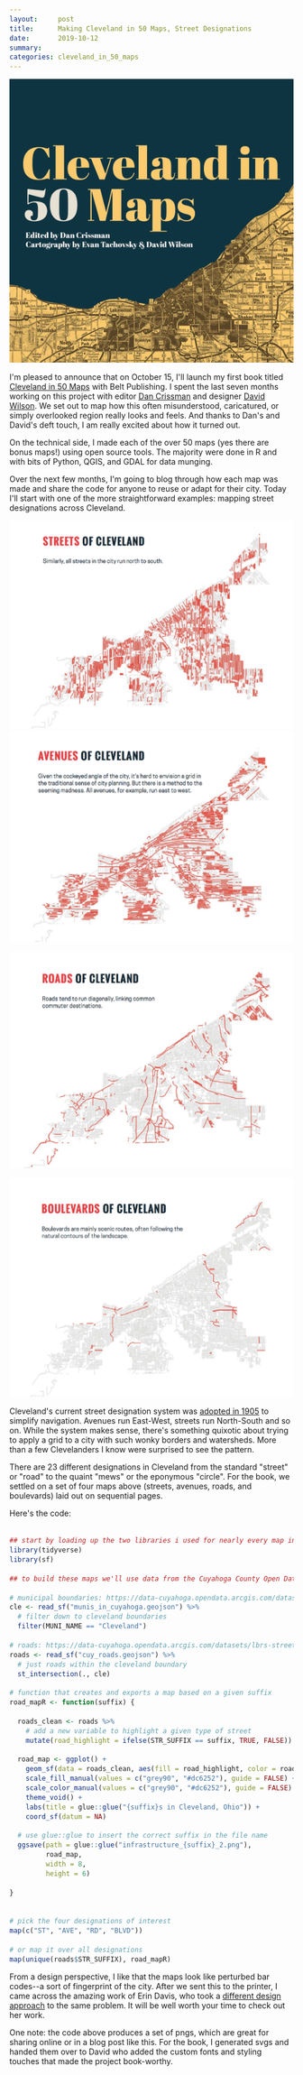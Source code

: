 ```yaml
---
layout:     post
title:      Making Cleveland in 50 Maps, Street Designations
date:       2019-10-12
summary:    
categories: cleveland_in_50_maps
---
```



![](/images/2019-09-29-cle-50.png)


I'm pleased to announce that on October 15, I'll launch my first book titled [Cleveland in 50 Maps](https://beltpublishing.com/products/cleveland-in-50-maps) with Belt Publishing. I spent the last seven months working on this project with editor [Dan Crissman](https://twitter.com/DanCrissman) and designer [David Wilson](https://twitter.com/DownpourStudio). We set out to map how this often misunderstood, caricatured, or simply overlooked region really looks and feels. And thanks to Dan's and David's deft touch, I am really excited about how it turned out.

On the technical side, I made each of the over 50 maps (yes there are bonus maps!) using open source tools. The majority were done in R and with bits of Python, QGIS, and GDAL for data munging. 

Over the next few months, I'm going to blog through how each map was made and share the code for anyone to reuse or adapt for their city. Today I'll start with one of the more straightforward examples: mapping street designations across Cleveland.

![](/images/2019-09-29-cle-streets.png)
![](/images/2019-09-29-cle-avenues.png)

![](/images/2019-09-29-cle-roads.png)

![](/images/2019-09-29-cle-blvds.png)

Cleveland's current street designation system was [adopted in 1905](https://twitter.com/tsmcnair/status/1177039210429190144) to simplify navigation. Avenues run East-West, streets run North-South and so on. While the system makes sense, there's something quixotic about trying to apply a grid to a city with such wonky borders and watersheds. More than a few Clevelanders I know were surprised to see the pattern. 

There are 23 different designations in Cleveland from the standard "street" or "road" to the quaint "mews" or the eponymous "circle". For the book, we settled on a set of four maps above (streets, avenues, roads, and boulevards) laid out on sequential pages.

Here's the code:

``` r

## start by loading up the two libraries i used for nearly every map in the book
library(tidyverse)
library(sf)

## to build these maps we'll use data from the Cuyahoga County Open Data portal

# municipal boundaries: https://data-cuyahoga.opendata.arcgis.com/datasets/cuyahoga-county-municipalities/
cle <- read_sf("munis_in_cuyahoga.geojson") %>% 
  # filter down to cleveland boundaries
  filter(MUNI_NAME == "Cleveland")

# roads: https://data-cuyahoga.opendata.arcgis.com/datasets/lbrs-streets-in-cuyahoga-county
roads <- read_sf("cuy_roads.geojson") %>%
  # just roads within the cleveland boundary
  st_intersection(., cle) 

# function that creates and exports a map based on a given suffix
road_mapR <- function(suffix) {

  roads_clean <- roads %>%
    # add a new variable to highlight a given type of street
    mutate(road_highlight = ifelse(STR_SUFFIX == suffix, TRUE, FALSE)) 
  
  road_map <- ggplot() +
    geom_sf(data = roads_clean, aes(fill = road_highlight, color = road_highlight)) +
    scale_fill_manual(values = c("grey90", "#dc6252"), guide = FALSE) +
    scale_color_manual(values = c("grey90", "#dc6252"), guide = FALSE) +
    theme_void() +
    labs(title = glue::glue("{suffix}s in Cleveland, Ohio")) +
    coord_sf(datum = NA)
  
  # use glue::glue to insert the correct suffix in the file name
  ggsave(path = glue::glue("infrastructure_{suffix}_2.png"), 
         road_map,
         width = 8, 
         height = 6)
  
}


# pick the four designations of interest
map(c("ST", "AVE", "RD", "BLVD"))

# or map it over all designations
map(unique(roads$STR_SUFFIX), road_mapR)

```

From a design perspective, I like that the maps look like perturbed bar codes--a sort of fingerprint of the city. After we sent this to the printer, I came across the amazing work of Erin Davis, who took a [different design approach](https://erdavis.com/2019/07/27/the-beautiful-hidden-logic-of-cities/) to the same problem. It will be well worth your time to check out her work.

One note: the code above produces a set of pngs, which are great for sharing online or in a blog post like this. For the book, I generated svgs and handed them over to David who added the custom fonts and styling touches that made the project book-worthy. 




